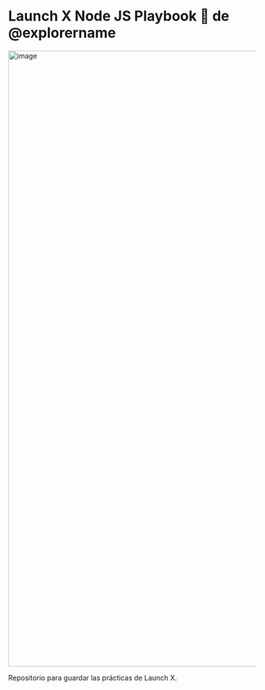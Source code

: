 # Launch X Node JS Playbook 🚀 de @explorername

<img width="1247" alt="image" src="Banner de linkenind.png">

Repositorio para guardar las prácticas de Launch X.
